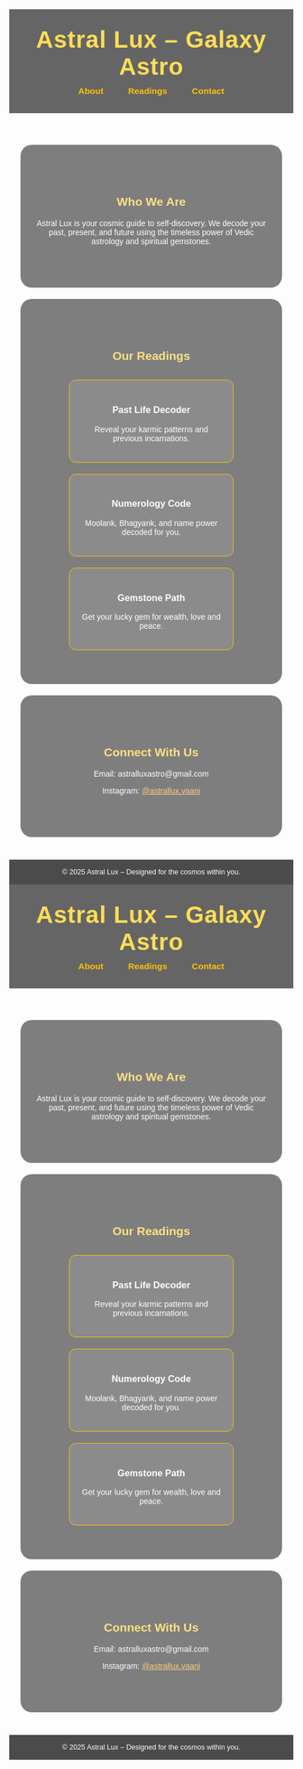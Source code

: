 <!DOCTYPE html>
<html lang="en">
<head>
  <meta charset="UTF-8" />
  <meta name="viewport" content="width=device-width, initial-scale=1.0"/>
  <title>Astral Lux – Galaxy Astro</title>
  <style>
    body {
      margin: 0;
      font-family: 'Poppins', sans-serif;
      background: url('https://i.imgur.com/Bd0Fb.jpg') no-repeat center center fixed;
      background-size: cover;
      color: #fff;
      scroll-behavior: smooth;
    }
    header {
      background: rgba(0,0,0,0.6);
      padding: 30px 20px;
      text-align: center;
      position: sticky;
      top: 0;
    }
    header h1 {
      margin: 0;
      font-size: 3em;
      color: #ffdd57;
      letter-spacing: 1px;
    }
    nav {
      margin-top: 10px;
    }
    nav a {
      margin: 0 20px;
      text-decoration: none;
      color: #ffc107;
      font-weight: bold;
      font-size: 1.1em;
    }
    section {
      padding: 60px 20px;
      text-align: center;
      background: rgba(0,0,0,0.5);
      margin: 20px;
      border-radius: 20px;
    }
    h2 {
      color: #ffe082;
    }
    .services {
      display: flex;
      justify-content: center;
      flex-wrap: wrap;
      gap: 20px;
      margin-top: 30px;
    }
    .service-card {
      background: rgba(255,255,255,0.1);
      border: 1px solid #ffc400;
      border-radius: 12px;
      padding: 20px;
      width: 250px;
    }
    footer {
      text-align: center;
      padding: 15px;
      background: rgba(0,0,0,0.7);
      font-size: 0.9em;
      margin-top: 40px;
    }
  </style>
</head>
<body>

  <header>
    <h1>Astral Lux – Galaxy Astro</h1>
    <nav>
      <a href="#about">About</a>
      <a href="#readings">Readings</a>
      <a href="#contact">Contact</a>
    </nav>
  </header>

  <section id="about">
    <h2>Who We Are</h2>
    <p>Astral Lux is your cosmic guide to self-discovery. We decode your past, present, and future using the timeless power of Vedic astrology and spiritual gemstones.</p>
  </section>

  <section id="readings">
    <h2>Our Readings</h2>
    <div class="services">
      <div class="service-card">
        <h3>Past Life Decoder</h3>
        <p>Reveal your karmic patterns and previous incarnations.</p>
      </div>
      <div class="service-card">
        <h3>Numerology Code</h3>
        <p>Moolank, Bhagyank, and name power decoded for you.</p>
      </div>
      <div class="service-card">
        <h3>Gemstone Path</h3>
        <p>Get your lucky gem for wealth, love and peace.</p>
      </div>
    </div>
  </section>

  <section id="contact">
    <h2>Connect With Us</h2>
    <p>Email: astralluxastro@gmail.com</p>
    <p>Instagram: <a href="https://instagram.com/astrallux.vaani" target="_blank" style="color:#ffcc80;">@astrallux.vaani</a></p>
  </section>

  <footer>
    © 2025 Astral Lux – Designed for the cosmos within you.
  </footer>

</body>
</html><!DOCTYPE html>
<html lang="en">
<head>
  <meta charset="UTF-8" />
  <meta name="viewport" content="width=device-width, initial-scale=1.0"/>
  <title>Astral Lux – Galaxy Astro</title>
  <style>
    body {
      margin: 0;
      font-family: 'Poppins', sans-serif;
      background: url('https://i.imgur.com/Bd0Fb.jpg') no-repeat center center fixed;
      background-size: cover;
      color: #fff;
      scroll-behavior: smooth;
    }
    header {
      background: rgba(0,0,0,0.6);
      padding: 30px 20px;
      text-align: center;
      position: sticky;
      top: 0;
    }
    header h1 {
      margin: 0;
      font-size: 3em;
      color: #ffdd57;
      letter-spacing: 1px;
    }
    nav {
      margin-top: 10px;
    }
    nav a {
      margin: 0 20px;
      text-decoration: none;
      color: #ffc107;
      font-weight: bold;
      font-size: 1.1em;
    }
    section {
      padding: 60px 20px;
      text-align: center;
      background: rgba(0,0,0,0.5);
      margin: 20px;
      border-radius: 20px;
    }
    h2 {
      color: #ffe082;
    }
    .services {
      display: flex;
      justify-content: center;
      flex-wrap: wrap;
      gap: 20px;
      margin-top: 30px;
    }
    .service-card {
      background: rgba(255,255,255,0.1);
      border: 1px solid #ffc400;
      border-radius: 12px;
      padding: 20px;
      width: 250px;
    }
    footer {
      text-align: center;
      padding: 15px;
      background: rgba(0,0,0,0.7);
      font-size: 0.9em;
      margin-top: 40px;
    }
  </style>
</head>
<body>

  <header>
    <h1>Astral Lux – Galaxy Astro</h1>
    <nav>
      <a href="#about">About</a>
      <a href="#readings">Readings</a>
      <a href="#contact">Contact</a>
    </nav>
  </header>

  <section id="about">
    <h2>Who We Are</h2>
    <p>Astral Lux is your cosmic guide to self-discovery. We decode your past, present, and future using the timeless power of Vedic astrology and spiritual gemstones.</p>
  </section>

  <section id="readings">
    <h2>Our Readings</h2>
    <div class="services">
      <div class="service-card">
        <h3>Past Life Decoder</h3>
        <p>Reveal your karmic patterns and previous incarnations.</p>
      </div>
      <div class="service-card">
        <h3>Numerology Code</h3>
        <p>Moolank, Bhagyank, and name power decoded for you.</p>
      </div>
      <div class="service-card">
        <h3>Gemstone Path</h3>
        <p>Get your lucky gem for wealth, love and peace.</p>
      </div>
    </div>
  </section>

  <section id="contact">
    <h2>Connect With Us</h2>
    <p>Email: astralluxastro@gmail.com</p>
    <p>Instagram: <a href="https://instagram.com/astrallux.vaani" target="_blank" style="color:#ffcc80;">@astrallux.vaani</a></p>
  </section>

  <footer>
    © 2025 Astral Lux – Designed for the cosmos within you.
  </footer>

</body>
</html>
